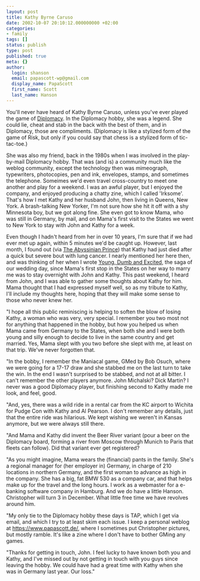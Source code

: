 ```yaml
---
layout: post
title: Kathy Byrne Caruso
date: 2002-10-07 20:10:12.000000000 +02:00
categories:
- family
tags: []
status: publish
type: post
published: true
meta: {}
author:
  login: shanson
  email: papascott-wp@gmail.com
  display_name: PapaScott
  first_name: Scott
  last_name: Hanson
---
```

<p>You'll never have heard of Kathy Byrne Caruso, unless you've ever played the game of <a href="http://www.avalonhill.com/default.asp?x=games_diplomacy">Diplomacy</a>. In the Diplomacy hobby, she was a legend. She could lie, cheat and stab in the back with the best of them, and in Diplomacy, those are compliments. (Diplomacy is like a stylized form of the game of Risk, but only if you could say that chess is a stylized form of tic-tac-toe.) </p>
<p>She was also my friend, back in the 1980s when I was involved in the play-by-mail Diplomacy hobby. That was (and is) a community much like the weblog community, except the technology then was mimeograph, typewriters, photocopies, pen and ink, envelopes, stamps, and sometimes the telephone. Someimes we'd even travel cross-country to meet one another and play for a weekend. I was an awful player, but I enjoyed the company, and enjoyed producing a chatty zine, which I called 'Irksome'. That's how I met Kathy and her husband John, then living in Queens, New York. A brash-talking New Yorker, I'm not sure how she hit it off with a shy Minnesota boy, but we got along fine. She even got to know Mama, who was still in Germany, by mail, and on Mama's first visit to the States we went to New York to stay with John and Kathy for a week. </p>
<p>Even though I hadn't heard from her in over 10 years, I'm sure that if we had ever met up again, within 5 minutes we'd be caught up. However, last month, I found out (via <a href="http://devel.diplom.org/Postal/Zines/TAP/">The Abyssinian Prince</a>) that Kathy had just died after a quick but severe bout with lung cancer. I nearly mentioned her here then, and was thinking of her when I wrote <a href="https://www.papascott.de/index.php?p=1876&more=1&c=1">Young, Dumb and Excited</a>, the saga of our wedding day, since Mama's first stop in the States on her way to marry me was to stay overnight with John and Kathy. This past weekend, I heard from John, and I was able to gather some thoughts about Kathy for him. Mama thought that I had expressed myself well, so as my tribute to Kathy, I'll include my thoughts here, hoping that they will make some sense to those who never knew her.</p>
<p>"I hope all this public reminiscing is helping to soften the blow of losing Kathy, a woman who was very, very special. I remember you two most not for anything that happened in the hobby, but how you helped us when Mama came from Germany to the States, when both she and I were both young and silly enough to decide to live in the same country and get married. Yes, Mama slept with you two before she slept with me, at least on that trip. We've never forgotten that.</p>
<p>"In the bobby, I remember the Maniacal game, GMed by Bob Osuch, where we were going for a 17-17 draw and she stabbed me on the last turn to take the win. In the end I wasn't surprised to be stabbed, and not at all bitter. I can't remember the other players anymore. John Michalski? Dick Martin? I never was a good Diplomacy player, but finishing second to Kathy made me look, and feel, good.</p>
<p>"And, yes, there was a wild ride in a rental car from the KC airport to Wichita for Pudge Con with Kathy and Al Pearson. I don't remember any details, just that the entire ride was hilarious. We kept wishing we weren't in Kansas anymore, but we were always still there.</p>
<p>"And Mama and Kathy did invent the Beer River variant (pour a beer on the Diplomacy board, forming a river from Moscow through Munich to Paris that fleets can follow). Did that variant ever get registered?</p>
<p>"As you might imagine, Mama wears the (financial) pants in the family. She's a regional manager for (her employer in) Germany, in charge of 210 locations in northern Germany, and the first woman to advance as high in the company. She has a big, fat BMW 530 as a company car, and that helps make up for the travel and the long hours. I work as a webmaster for a e-banking software company in Hamburg. And we do have a little Hanson. Christopher will turn 3 in December. What little free time we have revolves around him.</p>
<p>"My only tie to the Diplomacy hobby these days is TAP, which I get via email, and which I try to at least skim each issue. I keep a personal weblog at <a href="https://www.papascott.de/">https://www.papascott.de/</a>, where I sometimes put Christopher pictures, but mostly ramble. It's like a zine where I don't have to bother GMing any games.</p>
<p>"Thanks for getting in touch, John. I feel lucky to have known both you and Kathy, and  I've missed out by not getting in touch with you guys since leaving the hobby. We could have had a great time with Kathy when she was in Germany last year. Our loss."</p>
